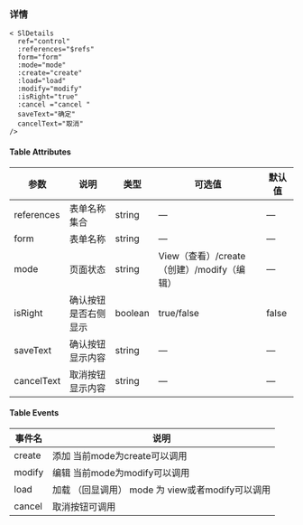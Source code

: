 ### **详情**
```vue
< SlDetails
  ref="control"
  :references="$refs"
  form="form"
  :mode="mode"
  :create="create"
  :load="load"
  :modify="modify"
  :isRight="true"
  :cancel ="cancel "
  saveText="确定"
  cancelText="取消"
/>

```



#### Table Attributes

| 参数       | 说明                 | 类型    | 可选值                                     | 默认值 |
| ---------- | -------------------- | ------- | ------------------------------------------ | ------ |
| references | 表单名称集合         | string  | —                                          | —      |
| form       | 表单名称             | string  | —                                          | —      |
| mode       | 页面状态             | string  | View（查看）/create（创建）/modify（编辑） | —      |
| isRight    | 确认按钮是否右侧显示 | boolean | true/false                                 | false  |
| saveText   | 确认按钮显示内容     | string  | —                                          | —      |
| cancelText | 取消按钮显示内容     | string  | —                                          | —      |



#### Table Events

| 事件名 | 说明                                              |
| ------ | ------------------------------------------------- |
| create | 添加  当前mode为create可以调用                    |
| modify | 编辑  当前mode为modify可以调用                    |
| load   | 加载 （回显调用）  mode 为 view或者modify可以调用 |
| cancel | 取消按钮可调用                                    |
